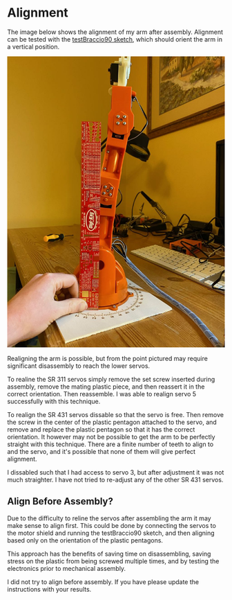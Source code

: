 # Alignment

The image below shows the alignment of my arm after assembly. Alignment can be tested with the [testBraccio90 sketch](https://github.com/arduino-libraries/Braccio/blob/master/examples/testBraccio90/testBraccio90.ino), which should orient the arm in a vertical position. 

![alignment](images/alignment.jpg)

Realigning the arm is possible, but from the point pictured may require significant disassembly to reach the lower servos. 

To realine the SR 311 servos simply remove the set screw inserted during assembly, remove the mating plastic piece, and then reassert it in the correct orientation. Then reassemble. I was able to realign servo 5 successfully with this technique.

To realign the SR 431 servos dissable so that the servo is free. Then remove the screw in the center of the plastic pentagon attached to the servo, and remove and replace the plastic pentagon so that it has the correct orientation. It however may not be possible to get the arm to be perfectly straight with this technique. There are a finite number of teeth to align to and the servo, and it's possible that none of them will give perfect alignment. 

I dissabled such that I had access to servo 3, but after adjustment it was not much straighter. I have not tried to re-adjust any of the other SR 431 servos.

## Align Before Assembly?

Due to the difficulty to reline the servos after assembling the arm it may make sense to align first. This could be done by connecting the servos to the motor shield and running the testBraccio90 sketch, and then aligning based only on the orientation of the plastic pentagons.

This approach has the benefits of saving time on disassembling, saving stress on the plastic from being screwed multiple times, and by testing the electronics prior to mechanical assembly.

I did not try to align before assembly. If you have please update the instructions with your results.
